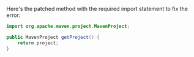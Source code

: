 Here's the patched method with the required import statement to fix the error:
```java
import org.apache.maven.project.MavenProject;

public MavenProject getProject() {
    return project;
}
```